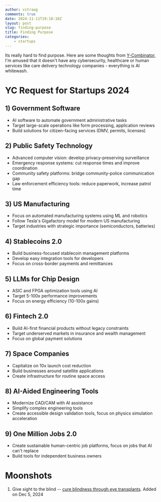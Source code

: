 ```yaml
---
author: vitraag
comments: true
date: 2024-11-11T19:18:18Z
layout: post
slug: finding-purpose 
title: Finding Purpose
categories:
    - startups
---
```

Its really hard to find purpose. Here are some thoughts from [Y-Combinator](https://www.ycombinator.com/rfs), I'm amused that it doesn't have any cybersecurity, healthcare or human services like care delivery technology companies - everything is AI whitewash.

# YC Request for Startups 2024

## 1) Government Software
   - AI software to automate government administrative tasks
   - Target large-scale operations like form processing, application reviews
   - Build solutions for citizen-facing services (DMV, permits, licenses)

## 2) Public Safety Technology
   - Advanced computer vision: develop privacy-preserving surveillance
   - Emergency response systems: cut response times and improve coordination
   - Community safety platforms: bridge community-police communication gap
   - Law enforcement efficiency tools: reduce paperwork, increase patrol time

## 3) US Manufacturing
   - Focus on automated manufacturing systems using ML and robotics
   - Follow Tesla's Gigafactory model for modern US manufacturing
   - Target industries with strategic importance (semiconductors, batteries)

## 4) Stablecoins 2.0
   - Build business-focused stablecoin management platforms
   - Develop easy integration tools for developers
   - Focus on cross-border payments and remittances

## 5) LLMs for Chip Design
   - ASIC and FPGA optimization tools using AI
   - Target 5-100x performance improvements
   - Focus on energy efficiency (10-100x gains)

## 6) Fintech 2.0
   - Build AI-first financial products without legacy constraints
   - Target underserved markets in insurance and wealth management
   - Focus on global payment solutions

## 7) Space Companies
   - Capitalize on 10x launch cost reduction
   - Build businesses around satellite applications
   - Create infrastructure for routine space access

## 8) AI-Aided Engineering Tools
   - Modernize CAD/CAM with AI assistance
   - Simplify complex engineering tools
   - Create accessible design validation tools, focus on physics simulation acceleration

## 9) One Million Jobs 2.0
   - Create sustainable human-centric job platforms, focus on jobs that AI can't replace
   - Build tools for independent business owners

# Moonshots

1. Give sight to the blind -- [cure blindness through eye transplants](https://www.canoncitydailyrecord.com/2024/12/05/university-colorado-anschutz-blindness-cure-eye-transplant-medical-research/). Added on Dec 5, 2024
